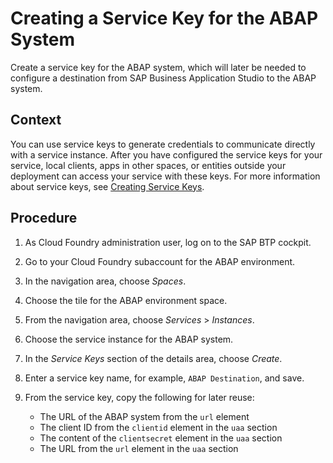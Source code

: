 <!-- loio7af8259f4b2a4a2b9ef2fa42b436fb7e -->

# Creating a Service Key for the ABAP System

Create a service key for the ABAP system, which will later be needed to configure a destination from SAP Business Application Studio to the ABAP system.



<a name="loio7af8259f4b2a4a2b9ef2fa42b436fb7e__context_dxj_dst_q2b"/>

## Context

You can use service keys to generate credentials to communicate directly with a service instance. After you have configured the service keys for your service, local clients, apps in other spaces, or entities outside your deployment can access your service with these keys. For more information about service keys, see [Creating Service Keys](https://help.sap.com/viewer/09cc82baadc542a688176dce601398de/Cloud/en-US/6fcac08409db4b0f9ad55a6acd4d31c5.html).



<a name="loio7af8259f4b2a4a2b9ef2fa42b436fb7e__steps_ztx_bpm_z2b"/>

## Procedure

1.  As Cloud Foundry administration user, log on to the SAP BTP cockpit.

2.  Go to your Cloud Foundry subaccount for the ABAP environment.

3.  In the navigation area, choose *Spaces*.

4.  Choose the tile for the ABAP environment space.

5.  From the navigation area, choose *Services* \> *Instances*.

6.  Choose the service instance for the ABAP system.

7.  In the *Service Keys* section of the details area, choose *Create*.

8.  Enter a service key name, for example, `ABAP Destination`, and save.

9.  From the service key, copy the following for later reuse:

    -   The URL of the ABAP system from the `url` element
    -   The client ID from the `clientid` element in the `uaa` section
    -   The content of the `clientsecret` element in the `uaa` section
    -   The URL from the `url` element in the `uaa` section


